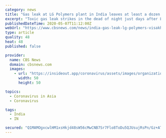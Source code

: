 ```yaml
---
category: news
title: "Gas leak at LG Polymers plant in India leaves at least a dozen people dead"
excerpt: "Toxic gas leak strikes in the dead of night just days after LG Polymers plant reopened after coronavirus shutdown."
publishedDateTime: 2020-05-07T11:12:00Z
webUrl: "https://www.cbsnews.com/news/india-gas-leak-lg-polymers-visakhapatnam-vizag-at-least-a-dozen-deaths-today-2020-05-07/"
type: article
quality: 48
heat: 48
published: false

provider:
  name: CBS News
  domain: cbsnews.com
  images:
    - url: "https://insideout.app/coronavirus/assets/images/organizations/cbsnews.com-50x50.jpg"
      width: 50
      height: 50

topics:
  - Coronavirus in Asia
  - Coronavirus

tags:
  - India
  - IN

secured: "Q1MAMOgxcwlHM1xsHkjd48sW56cMwCNB7Sr7Flo8ToDu5QJUsujRsPn/Gz+ATdzwDovzspiszG1NAzdN7N6r8WU+R4U4tsmVkjv/Bkjw5qRmks7ElPTMwsl2FDAUsbPFxgi5UIGeOe/RXD/ZqEq/uZ3Flu6jJJD802Wpn0TmBQCpk/VSXSe37LrGKRHGmbf75KROzJrN7LDXaLR40L8or6pBnCiWjwyQ58+Bo0/dDugiDYcR3z91gAwYDIXM3s6BKcp/obDY6Oe1l4yCtQw+f1fC4p32YbpGGd/OOoZM4vhkG95t7iKFD+rkzVtuvxn2R4uaf9eDNzwR0RSX5rolVtYru2+sAMkg0ggesN+6B/o9j4WZPa33W59bdQ8Y5abK6XXpH/KH+lDdPmADXLaowvHE1Bcu+17/fOHd2dIrp17EYgSnsCkhwnWWW+88N4ath8eBAc57ss08WueNDtR+QzxeFCSzPl18JgPIJ3BBSms=;I/6e3jAk2Azd2sQiTgDDbw=="
---
```


